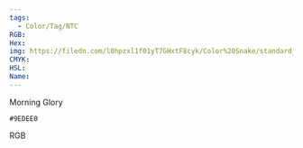 ```yaml
---
tags:
  - Color/Tag/NTC
RGB:
Hex:
img: https://filedn.com/l0hpzxl1f01yT7GHxtF8cyk/Color%20Snake/standard_csv_to_svg//9EDEE0.svg
CMYK:
HSL:
Name:
---
```

Morning Glory
```palette
#9EDEE0
```
RGB
